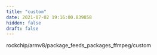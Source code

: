 ```yaml
---
title: "custom"
date: 2021-07-02 19:16:00.839858
hidden: false
draft: false
---
```


rockchip/armv8/package_feeds_packages_ffmpeg/custom

